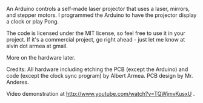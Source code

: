 An Arduino controls a self-made laser projector that uses a laser, mirrors, and stepper motors. I programmed the Arduino to have the projector display a clock or play Pong.

The code is licensed under the MIT license, so feel free to use it in your project. If it's a commercial project, go right ahead - just let me know at alvin dot armea at gmail.

More on the hardware later.

Credits:
All hardware including etching the PCB (except the Arduino) and code (except the clock sync program) by Albert Armea.  PCB design by Mr. Anderes.

Video demonstration at http://www.youtube.com/watch?v=TQWjmvKusxU .